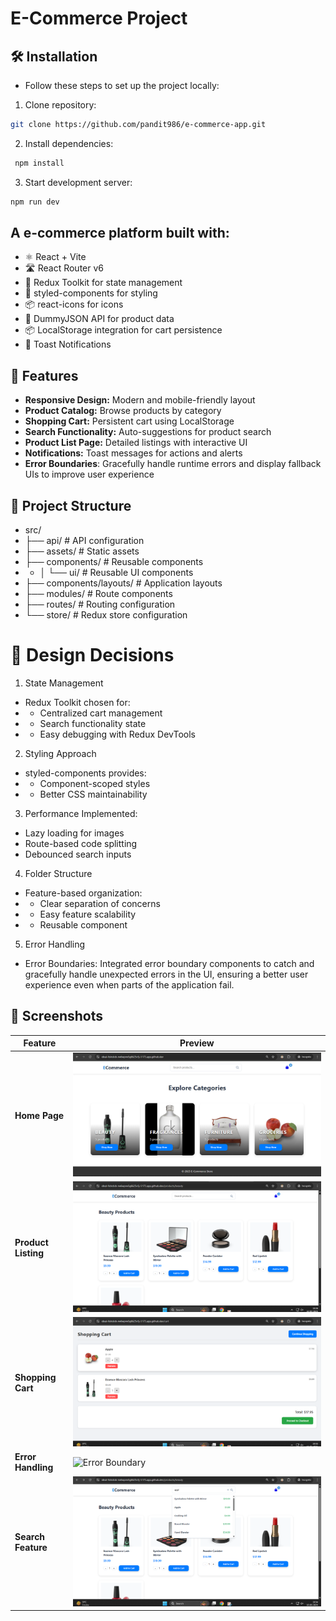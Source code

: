 # E-Commerce Project

## 🛠️ Installation
- Follow these steps to set up the project locally:

1. Clone repository:
```bash
git clone https://github.com/pandit986/e-commerce-app.git
```
2. Install dependencies:
```bash
 npm install
```
3. Start development server:
```bash
npm run dev
```

## A e-commerce platform built with:
- ⚛️ React + Vite
- 🛣️ React Router v6
- 🧺 Redux Toolkit for state management
- 💅 styled-components for styling
- 📦 react-icons for icons
- 📡 DummyJSON API for product data
- 📦 LocalStorage integration for cart persistence
- 🔔 Toast Notifications

## 🚀 Features

- **Responsive Design:** Modern and mobile-friendly layout
- **Product Catalog:** Browse products by category
- **Shopping Cart:** Persistent cart using LocalStorage
- **Search Functionality:** Auto-suggestions for product search
- **Product List Page:** Detailed listings with interactive UI
- **Notifications:** Toast messages for actions and alerts
- **Error Boundaries**: Gracefully handle runtime errors and display fallback UIs to improve user experience

## 📁 Project Structure
- src/
- ├── api/                      # API configuration
- ├── assets/                   # Static assets
- ├── components/               # Reusable components
- - │   └── ui/                 # Reusable UI components
- ├── components/layouts/       # Application layouts
- ├── modules/                  # Route components
- ├── routes/                   # Routing configuration
- └── store/                    # Redux store configuration

# 🎨 Design Decisions
1. State Management
- Redux Toolkit chosen for:
- - Centralized cart management
- - Search functionality state
- - Easy debugging with Redux DevTools

2. Styling Approach
- styled-components provides:
- - Component-scoped styles
- - Better CSS maintainability

3. Performance Implemented:
- Lazy loading for images
- Route-based code splitting
- Debounced search inputs

4. Folder Structure
- Feature-based organization:
- - Clear separation of concerns
- - Easy feature scalability
- - Reusable component
 
5. Error Handling
- Error Boundaries: Integrated error boundary components to catch and gracefully handle unexpected errors in the UI, ensuring a better user experience even when parts of the application fail.


## 📸 Screenshots

| Feature | Preview |
|---------|---------|
| **Home Page** | ![Home Page](./screenshots/HomePage.png) |
| **Product Listing** | ![Product Listing](./screenshots//ProductListing.png) |
| **Shopping Cart** | ![Cart Page](./screenshots/Cart%20Page.png) |
| **Error Handling** | ![Error Boundary](docs/screenshots/error-boundary.png) |
| **Search Feature** | ![Search Suggestions](./screenshots/SearchSuggestions.png) |
